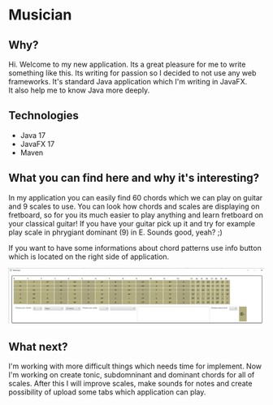 
# Musician

## Why?
Hi. Welcome to my new application. Its a great pleasure for me to write something like this.
Its writing for passion so I decided to not use any web frameworks. It's standard Java application which I'm writing in JavaFX.  
It also help me to know Java more deeply. 

## Technologies

- Java 17
- JavaFX 17
- Maven

## What you can find here and why it's interesting?

In my application you can easily find 60 chords which we can play on guitar and 9 scales to use.
You can look how chords and scales are displaying on fretboard, so for you its much easier to play anything and learn fretboard on your classical guitar! If you have your guitar pick up it and try for example play scale in phrygiant dominant (9) in E. Sounds good, yeah? ;)

If you want to have some informations about chord patterns use info button which is located on the right side of application.

<img src="https://github.com/KamilGren/Musician/blob/master/MusicianApp.png" alt="my app">



## What next?

I'm working with more difficult things which needs time for implement. 
Now I'm working on create tonic, subdomninant and dominant chords for all of scales.
After this I will improve scales, make sounds for notes and create possibility of upload some tabs which application can play.







